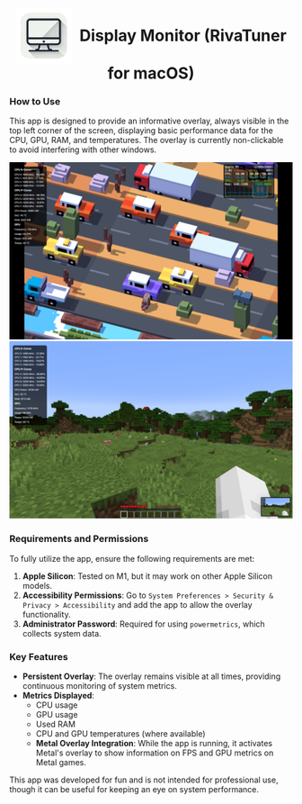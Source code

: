 <div align="center">
  <img src="media/logo.png" alt="Logo" width="100" style="vertical-align: middle; margin-right: 10px;">
  <h1 style="display: inline; font-size: 2em; vertical-align: middle;">Display Monitor (RivaTuner for macOS)</h1>
</div>

### How to Use

This app is designed to provide an informative overlay, always visible in the top left corner of the screen, displaying basic performance data for the CPU, GPU, RAM, and temperatures. The overlay is currently non-clickable to avoid interfering with other windows.

![Screenshot 1](media/screenshot1.png)  
![Screenshot 2](media/screenshot2.png)

### Requirements and Permissions
To fully utilize the app, ensure the following requirements are met:

1. **Apple Silicon**: Tested on M1, but it may work on other Apple Silicon models.
2. **Accessibility Permissions**: Go to `System Preferences > Security & Privacy > Accessibility` and add the app to allow the overlay functionality.
3. **Administrator Password**: Required for using `powermetrics`, which collects system data.

### Key Features
- **Persistent Overlay**: The overlay remains visible at all times, providing continuous monitoring of system metrics.
- **Metrics Displayed**:
  - CPU usage
  - GPU usage
  - Used RAM
  - CPU and GPU temperatures (where available)
  - **Metal Overlay Integration**: While the app is running, it activates Metal's overlay to show information on FPS and GPU metrics on Metal games.

This app was developed for fun and is not intended for professional use, though it can be useful for keeping an eye on system performance.
